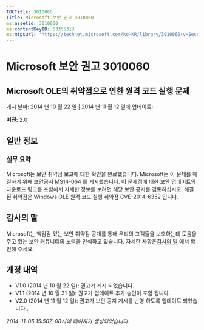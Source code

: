 ```yaml
---
TOCTitle: 3010060
Title: Microsoft 보안 권고 3010060
ms:assetid: 3010060
ms:contentKeyID: 63355313
ms:mtpsurl: 'https://technet.microsoft.com/ko-KR/library/3010060(v=Security.10)'
---
```


Microsoft 보안 권고 3010060
===========================

Microsoft OLE의 취약점으로 인한 원격 코드 실행 문제
---------------------------------------------------

게시 날짜: 2014 년 10 월 22 일 | 2014 년 11 월 12 일에 업데이트:

**버전:** 2.0

일반 정보
---------

### 실무 요약

Microsoft는 보안 취약점 보고에 대한 확인을 완료했습니다. Microsoft는 이 문제를 해결하기 위해 보안공지 [MS14-064](http://go.microsoft.com/fwlink/?linkid=518106) 를 게시했습니다. 이 문제점에 대한 보안 업데이트의 다운로드 링크를 포함해서 자세한 정보를 보려면 해당 보안 공지를 검토하십시오. 해결된 취약점은 Windows OLE 원격 코드 실행 취약점 [](http://www.cve.mitre.org/cgi-bin/cvename.cgi?name=cve-2014-6352)CVE-2014-6352 입니다.

감사의 말
---------

<span id="sectionToggle0"></span>
Microsoft는 책임감 있는 보안 취약점 공개를 통해 우리의 고객들을 보호하는데 도움을 주고 있는 보안 커뮤니티의 노력을 인식하고 있습니다. 자세한 사항은[감사의 말](https://technet.microsoft.com/library/security/dn820091.aspx) 에서 확인해 주세요.

개정 내역
---------

<span id="sectionToggle1"></span>
-   V1.0 (2014 년 10 월 22 일): 권고가 게시 되었습니다.
-   V1.1 (2014 년 10 월 31 일): 권고가 업데이트 추가 승인이 포함 됩니다.
-   V2.0 (2014 년 11 월 12 일): 권고가 보안 공지 게시를 반영 하도록 업데이트 되었습니다..

*2014-11-05 15:50Z-08시에 페이지가 생성되었습니다.*
